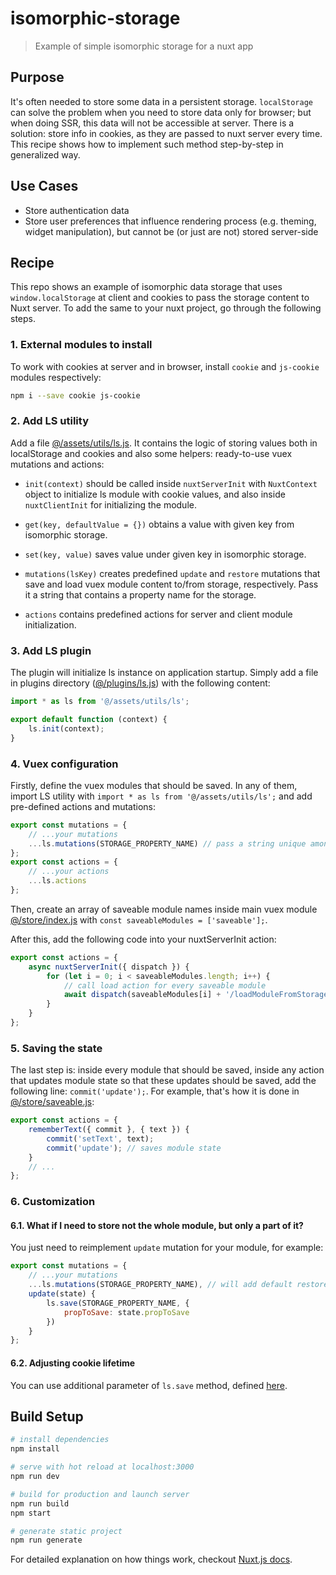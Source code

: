 # isomorphic-storage

> Example of simple isomorphic storage for a nuxt app

## Purpose

It's often needed to store some data in a persistent storage. `localStorage` can
solve the problem when you need to store data only for browser; but when doing SSR,
this data will not be accessible at server. There is a solution: store info in
cookies, as they are passed to nuxt server every time. This recipe shows how to
implement such method step-by-step in generalized way.

## Use Cases

- Store authentication data
- Store user preferences that influence rendering process (e.g. theming, widget manipulation),
  but cannot be (or just are not) stored server-side

## Recipe

This repo shows an example of isomorphic data storage that uses `window.localStorage`
at client and cookies to pass the storage content to Nuxt server. To add the same to
your nuxt project, go through the following steps.

### 1. External modules to install

To work with cookies at server and in browser, install `cookie` and `js-cookie` modules
respectively:

```bash
npm i --save cookie js-cookie
```

### 2. Add LS utility

Add a file [@/assets/utils/ls.js](assets/utils/ls.js). It contains the logic
of storing values both in localStorage and cookies and also some helpers: ready-to-use
vuex mutations and actions:

- `init(context)` should be called inside `nuxtServerInit` with `NuxtContext` object to
  initialize ls module with cookie values, and also inside `nuxtClientInit` for
  initializing the module.

- `get(key, defaultValue = {})` obtains a value with given key from isomorphic storage.

- `set(key, value)` saves value under given key in isomorphic storage.

- `mutations(lsKey)` creates predefined `update` and `restore` mutations that save and load
  vuex module content to/from storage, respectively. Pass it a string that contains a
  property name for the storage.

- `actions` contains predefined actions for server and client module initialization.

### 3. Add LS plugin

The plugin will initialize ls instance on application startup. Simply add a file in plugins
directory ([@/plugins/ls.js](plugins/ls.js)) with the following content:

```js
import * as ls from '@/assets/utils/ls';

export default function (context) {
    ls.init(context);
}
```

### 4. Vuex configuration

Firstly, define the vuex modules that should be saved. In any of them, import LS utility with
`import * as ls from '@/assets/utils/ls';` and add pre-defined actions and mutations:

```js
export const mutations = {
    // ...your mutations
    ...ls.mutations(STORAGE_PROPERTY_NAME) // pass a string unique among modules
};
export const actions = {
    // ...your actions
    ...ls.actions
};
```

Then, create an array of saveable module names inside main vuex module
[@/store/index.js](store/index.js) with `const saveableModules = ['saveable'];`.

After this, add the following code into your nuxtServerInit action:

```js
export const actions = {
    async nuxtServerInit({ dispatch }) {
        for (let i = 0; i < saveableModules.length; i++) {
            // call load action for every saveable module
            await dispatch(saveableModules[i] + '/loadModuleFromStorage');
        }
    }
};
```

### 5. Saving the state

The last step is: inside every module that should be saved, inside any action
that updates module state so that these updates should be saved, add the following
line: `commit('update');`. For example, that's how it is done in [@/store/saveable.js](store/saveable.js):

```js
export const actions = {
    rememberText({ commit }, { text }) {
        commit('setText', text);
        commit('update'); // saves module state
    }
    // ...
};
```

### 6. Customization

#### 6.1. What if I need to store not the whole module, but only a part of it?

You just need to reimplement `update` mutation for your module, for example:

```js
export const mutations = {
    // ...your mutations
    ...ls.mutations(STORAGE_PROPERTY_NAME), // will add default restore mutation
    update(state) {
        ls.save(STORAGE_PROPERTY_NAME, {
            propToSave: state.propToSave
        })
    }
};
```

#### 6.2. Adjusting cookie lifetime

You can use additional parameter of `ls.save` method, defined [here](assets/utils/ls.js#L61).


## Build Setup

``` bash
# install dependencies
npm install

# serve with hot reload at localhost:3000
npm run dev

# build for production and launch server
npm run build
npm start

# generate static project
npm run generate
```

For detailed explanation on how things work, checkout [Nuxt.js docs](https://nuxtjs.org).
